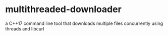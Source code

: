 # multithreaded-downloader
a C++17 command line tool that downloads multiple files concurrently using threads and libcurl
